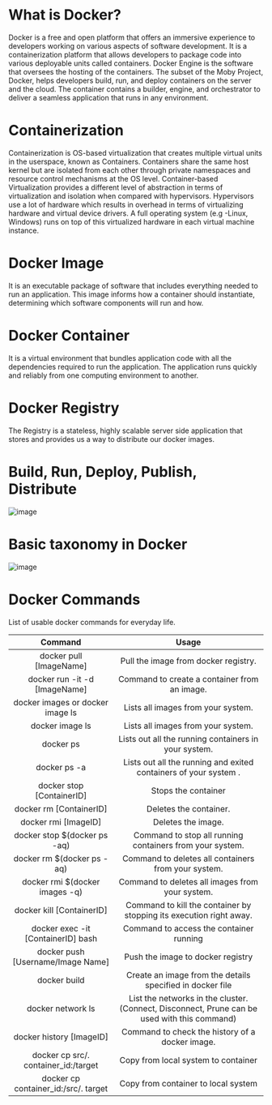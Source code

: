 # What is Docker?
Docker is a free and open platform that offers an immersive experience to developers working on various aspects of software development. It is a containerization platform that allows developers to package code into various deployable units called containers. Docker Engine is the software that oversees the hosting of the containers. The subset of the Moby Project, Docker, helps developers build, run, and deploy containers on the server and the cloud. The container contains a builder, engine, and orchestrator to deliver a seamless application that runs in any environment.
# Containerization
Containerization is OS-based virtualization that creates multiple virtual units in the userspace, known as Containers. Containers share the same host kernel but are isolated from each other through private namespaces and resource control mechanisms at the OS level. Container-based Virtualization provides a different level of abstraction in terms of virtualization and isolation when compared with hypervisors. Hypervisors use a lot of hardware which results in overhead in terms of virtualizing hardware and virtual device drivers. A full operating system (e.g -Linux, Windows) runs on top of this virtualized hardware in each virtual machine instance. 
# Docker Image
It is an executable package of software that includes everything needed to run an application. This image informs how a container should instantiate, determining which software components will run and how. 
# Docker Container
It is a virtual environment that bundles application code with all the dependencies required to run the application. The application runs quickly and reliably from one computing environment to another.
# Docker Registry
The Registry is a stateless, highly scalable server side application that stores and provides us a way to distribute our docker images.




# Build, Run, Deploy, Publish, Distribute
![image](https://github.com/psangrama/DockerCommands/assets/113549457/a71af3d0-168e-4684-a3c3-8e0a72cabc7d)

# Basic taxonomy in Docker
![image](https://github.com/psangrama/DockerCommands/assets/113549457/e9250595-bc53-415d-a7c7-8c6ed7c92e65)

# Docker Commands
List of usable docker commands for everyday life.

| 	Command	 | 	Usage	 | 
| 	:-----:	 | 	:-----:	 |
| 	docker pull	[ImageName]  | 	Pull the image from docker registry.	| 
| 	docker run -it -d [ImageName]  | 	Command to create a container from an image.	| 
| 	docker images or docker image ls	| 	Lists all images from your system.	| 
| 	docker image ls	| 	Lists all images from your system.	| 
| 	docker ps	| 	Lists out	all the running containers in your system. |
| 	docker ps	-a | 	Lists out	all the running and exited containers of your system . |
| 	docker stop [ContainerID]	| 	Stops the container  |
| 	docker rm [ContainerID] | 	Deletes the container. |
| 	docker rmi [ImageID] | 	Deletes the image. |
| 	docker stop $(docker ps -aq)	| 	Command to stop all running containers from your system. |
| 	docker rm $(docker ps -aq)	| 	Command to deletes all containers from your system. |
| 	docker rmi $(docker images -q)	| 	Command to deletes all images from your system. |
| 	docker kill [ContainerID]	| 	Command to kill the container by stopping its execution right away. |
| 	docker exec -it [ContainerID] bash	| 	Command to access the container running |
| 	docker push [Username/Image Name]	| 	Push the image to docker registry |
|   docker build <Path of Docker File> | 	Create an image from the details specified in docker file |
|   docker network ls | 	List the networks in the cluster. (Connect, Disconnect, Prune can be used with this command) |
|   docker history [ImageID] | 	Command to check the history of a docker image. |
|   docker cp src/. container_id:/target | 	Copy from local system to container  |
|   docker cp container_id:/src/. target | 	Copy from container to local system |

